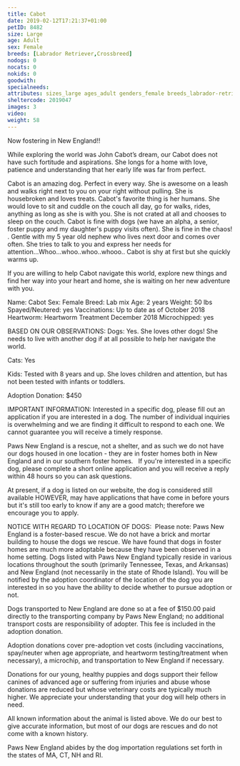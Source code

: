 ```yaml
---
title: Cabot
date: 2019-02-12T17:21:37+01:00
petID: 8482
size: Large
age: Adult
sex: Female
breeds: [Labrador Retriever,Crossbreed]
nodogs: 0
nocats: 0
nokids: 0
goodwith: 
specialneeds: 
attributes: sizes_large ages_adult genders_female breeds_labrador-retriever breeds_crossbreed 
sheltercode: 2019047
images: 3
video: 
weight: 58
---
```


Now fostering in New England!! 

While exploring the world was John Cabot&#8217;s dream, our Cabot does not have such fortitude and aspirations. She longs for a home with love, patience and understanding that her early life was far from perfect. 

Cabot is an amazing dog. Perfect in every way. She is awesome on a leash and walks right next to you on your right without pulling. She is housebroken and loves treats. Cabot's favorite thing is her humans. She would love to sit and cuddle on the couch all day, go for walks, rides, anything as long as she is with you. She is not crated at all and chooses to sleep on the couch. Cabot is fine with dogs (we have an alpha, a senior, foster puppy and my daughter's puppy visits often). She is fine in the chaos! . Gentle with my 5 year old nephew who lives next door and comes over often. She tries to talk to you and express her needs for attention...Whoo...whoo..whoo..whooo.. Cabot is shy at first but she quickly warms up. 

If you are willing to help Cabot navigate this world, explore new things and find her way into your heart and home, she is waiting on her new adventure with you. 



Name: Cabot
Sex: Female
Breed: Lab mix
Age: 2 years 
Weight: 50 lbs
Spayed/Neutered: yes
Vaccinations: Up to date as of October 2018
Heartworm: Heartworm Treatment December 2018
Microchipped: yes

BASED ON OUR OBSERVATIONS:
Dogs: Yes.  She loves other dogs!  She needs to live with another dog if at all possible to help her navigate the world. 

Cats: Yes

Kids: Tested with 8 years and up. She loves children and attention, but has not been tested with infants or toddlers. 


Adoption Donation: $450


IMPORTANT INFORMATION:
Interested in a specific dog, please fill out an application if you are interested in a dog. The number of individual inquiries is overwhelming and we are finding it difficult to respond to each one. We cannot guarantee you will receive a timely response.

Paws New England is a rescue, not a shelter, and as such we do not have our dogs housed in one location - they are in foster homes both in New England and in our southern foster homes. &#160; If you're interested in a specific dog, please complete a short online application and you will receive a reply within 48 hours so you can ask questions.

At present, if a dog is listed on our website, the dog is considered still available HOWEVER, may have applications that have come in before yours but it's still too early to know if any are a good match; therefore we encourage you to apply.


NOTICE WITH REGARD TO LOCATION OF DOGS: &#160;Please note: Paws New England is a foster-based rescue. We do not have a brick and mortar building to house the dogs we rescue. We have found that dogs in foster homes are much more adoptable because they have been observed in a home setting. Dogs listed with Paws New England typically reside in various locations throughout the south (primarily Tennessee, Texas, and Arkansas) and New England (not necessarily in the state of Rhode Island). You will be notified by the adoption coordinator of the location of the dog you are interested in so you have the ability to decide whether to pursue adoption or not.

Dogs transported to New England are done so at a fee of $150.00 paid directly to the transporting company by Paws New England; no additional transport costs are responsibility of adopter. This fee is included in the adoption donation.

Adoption donations cover pre-adoption vet costs (including vaccinations, spay/neuter when age appropriate, and heartworm testing/treatment when necessary), a microchip, and transportation to New England if necessary.

Donations for our young, healthy puppies and dogs support their fellow canines of advanced age or suffering from injuries and abuse whose donations are reduced but whose veterinary costs are typically much higher. We appreciate your understanding that your dog will help others in need.

All known information about the animal is listed above. We do our best to give accurate information, but most of our dogs are rescues and do not come with a known history.

Paws New England abides by the dog importation regulations set forth in the states of MA, CT, NH and RI.
